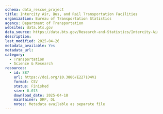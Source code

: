 ```yaml
---
schema: data_rescue_project 
title: Intercity Air, Bus, and Rail Transportation Facilities
organization: Bureau of Transportation Statistics
agency: Department of Transportation
websites: data.bts.gov
data_source: https://data.bts.gov/Research-and-Statistics/Intercity-Air-Bus-and-Rail-Transportation-Faciliti/xnub-2sc4/about_data
description: 
last_modified: 2025-04-26
metadata_available: Yes
metadata_url: 
category:
  - Transportation 
  - Science & Research 
resources:
  - id: 887
    url: https://doi.org/10.3886/E227104V1
    format: CSV
    status: Finished
    size: 0.013
    download_date: 2025-04-18
    maintainer: DRP, DL
    notes: Metadata available as separate file
---
```

